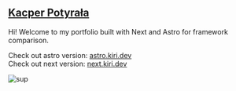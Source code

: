 ## [Kacper Potyrała](https://kiri.dev/)

Hi! Welcome to my portfolio built with Next and Astro for framework comparison.

Check out astro version: [astro.kiri.dev](https://astro.kiri.dev)</br>
Check out next version: [next.kiri.dev](https://next.kiri.dev)

![sup](https://i.pinimg.com/originals/15/d9/38/15d938fa4dfa8fa77465069adcf2f7c9.gif)
